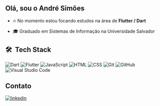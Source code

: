 <h2 align="left">Olá, sou o André Simões</h2>

- 🔥 No momento estou focando estudos na área de <b>Flutter / Dart</b>

- 🎓 Graduado em Sistemas de Informação na Universidade Salvador

## 🛠 &nbsp;Tech Stack

![Dart](https://img.shields.io/badge/-Dart-05122A?style=flat&logo=dart&logoColor=007ACC) ![Flutter](https://img.shields.io/badge/Flutter-05122A?style=flat&logo=flutter&logoColor=00ADD8)
![JavaScript](https://img.shields.io/badge/-JavaScript-05122A?style=flat&logo=javascript)&nbsp;![HTML](https://img.shields.io/badge/-HTML-05122A?style=flat&logo=HTML5)&nbsp;![CSS](https://img.shields.io/badge/-CSS-05122A?style=flat&logo=CSS3&logoColor=1572B6)
![Git](https://img.shields.io/badge/-Git-05122A?style=flat&logo=git)&nbsp;![GitHub](https://img.shields.io/badge/-GitHub-05122A?style=flat&logo=github)
![Visual Studio Code](https://img.shields.io/badge/-Visual%20Studio%20Code-05122A?style=flat&logo=visual-studio-code&logoColor=007ACC)


## Contato
<p align="left">
<a href="https://linkedin.com/in/andreluizsimoes" target="_blank">
  <img align="center" src="https://img.shields.io/badge/-andreluizsimoes-05122A?style=flat&logo=linkedin" alt="linkedin"/>
</a>




<!--
**andreluizsimoes/andreluizsimoes** is a ✨ _special_ ✨ repository because its `README.md` (this file) appears on your GitHub profile.

Here are some ideas to get you started:

- 🔭 I’m currently working on ...
- 🌱 I’m currently learning ...
- 👯 I’m looking to collaborate on ...
- 🤔 I’m looking for help with ...
- 💬 Ask me about ...
- 📫 How to reach me: ...
- 😄 Pronouns: ...
- ⚡ Fun fact: ...
-->
